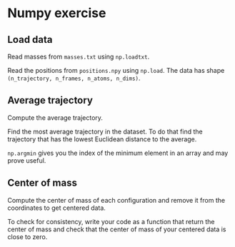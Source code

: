 # Numpy exercise

## Load data

Read masses from `masses.txt` using `np.loadtxt`.

Read the positions from `positions.npy` using `np.load`. The data has shape `(n_trajectory, n_frames, n_atoms, n_dims)`.

## Average trajectory

Compute the average trajectory.

Find the most average trajectory in the dataset. To do that find the trajectory that has the lowest Euclidean distance to the average.

`np.argmin` gives you the index of the minimum element in an array and may prove useful.

## Center of mass

Compute the center of mass of each configuration and remove it from the coordinates to get centered data.

To check for consistency, write your code as a function that return the center of mass and check that the center of mass of your centered data is close to zero.

